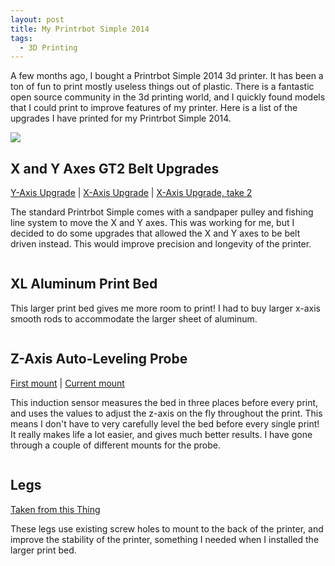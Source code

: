```yaml
---
layout: post
title: My Printrbot Simple 2014
tags:
  - 3D Printing
---
```


<script>
  $(document).ready(function() {
  	$(".fancybox").fancybox({
  		openEffect	: 'fade',
  		closeEffect	: 'fade'
  	});
  });
</script>

A few months ago, I bought a Printrbot Simple 2014 3d printer. It has been a ton of fun to print mostly useless things out of plastic. There is a fantastic open source community in the 3d printing world, and I quickly found models that I could print to improve features of my printer. Here is a list of the upgrades I have printed for my Printrbot Simple 2014.

<div class="row">
  <div class="col-sm-6 col-md-3">
    <a class="thumbnail fancybox" rel="gallery1" href="/images/3d_printer/stock_parts.jpg" title="Printrbot Simple fresh out of the box">
      <img src="/images/3d_printer/stock_parts.jpg" alt="" />
    </a>
  </div>
  <div class="col-sm-6 col-md-3">
    <a class="thumbnail fancybox" rel="gallery1" href="/images/3d_printer/stock_complete.jpg" title="Fully assembled">
      <img src="/images/3d_printer/stock_complete.jpg">
    </a>
  </div>
</div>


X and Y Axes GT2 Belt Upgrades
-----------------------
<a href="http://www.thingiverse.com/thing:194586" target="_blank">Y-Axis Upgrade</a> |
<a href="http://www.thingiverse.com/thing:194686" target="_blank">X-Axis Upgrade</a> |
<a href="http://www.thingiverse.com/thing:257841" target="_blank">X-Axis Upgrade, take 2</a>

The standard Printrbot Simple comes with a sandpaper pulley and fishing line system to move the X and Y axes. This was working for me, but I decided to do some upgrades that allowed the X and Y axes to be belt driven instead. This would improve precision and longevity of the printer.

<div class="row">
  <div class="col-sm-6 col-md-3">
    <a class="thumbnail fancybox" rel="gallery2" href="/images/3d_printer/y_axis_upgrade.jpg" title="Y-Axis upgrade, along with first x-axis upgrade">
      <img src="/images/3d_printer/y_axis_upgrade.jpg" alt="" />
    </a>
  </div>
  <div class="col-sm-6 col-md-3">
    <a class="thumbnail fancybox" rel="gallery2" href="/images/3d_printer/x_axis_upgrade.jpg" title="First x-axis upgrade, still using original wooden x-axis base">
      <img src="/images/3d_printer/x_axis_upgrade.jpg" alt="" />
    </a>
  </div>
  <div class="col-sm-6 col-md-3">
    <a class="thumbnail fancybox" rel="gallery2" href="/images/3d_printer/x_axis_upgrade_2.jpg" title="Current x-axis upgrade, does away with wooden base">
      <img src="/images/3d_printer/x_axis_upgrade_2.jpg" alt="" />
    </a>
  </div>
  <div class="col-sm-6 col-md-3">
    <a class="thumbnail fancybox" rel="gallery2" href="/images/3d_printer/x_axis_upgrade_3.jpg" title="Current x-axis upgrade, with original aluminum print bed">
      <img src="/images/3d_printer/x_axis_upgrade_3.jpg" alt="" />
    </a>
  </div>
</div>

XL Aluminum Print Bed
---------------------
This larger print bed gives me more room to print! I had to buy larger x-axis smooth rods to accommodate the larger sheet of aluminum.

<div class="row">
  <div class="col-sm-6 col-md-3">
    <a class="thumbnail fancybox" rel="gallery3" href="/images/3d_printer/larger_bed.jpg" title="Printrbot XL aluminum print bed">
      <img src="/images/3d_printer/larger_bed.jpg" alt="" />
    </a>
  </div>
</div>


Z-Axis Auto-Leveling Probe
--------------------------
<a href="http://www.thingiverse.com/thing:312443" target="_blank">First mount</a> |
<a href="http://www.thingiverse.com/thing:308565" target="_blank">Current mount</a>

This induction sensor measures the bed in three places before every print, and uses the values to adjust the z-axis on the fly throughout the print. This means I don't have to very carefully level the bed before every single print! It really makes life a lot easier, and gives much better results. I have gone through a couple of different mounts for the probe.

<div class="row">
  <div class="col-sm-6 col-md-3">
    <a class="thumbnail fancybox" rel="gallery4" href="/images/3d_printer/z_axis_probe.jpg" title="First z-axis probe mount">
      <img src="/images/3d_printer/z_axis_probe.jpg" alt="" />
    </a>
  </div>
  <div class="col-sm-6 col-md-3">
    <a class="thumbnail fancybox" rel="gallery4" href="/images/3d_printer/z_axis_probe_2.jpg" title="Current z-axis probe mount">
      <img src="/images/3d_printer/z_axis_probe_2.jpg" alt="" />
    </a>
  </div>
</div>


Legs
----
<a href="http://www.thingiverse.com/thing:215294" target="_blank">Taken from this Thing</a>

These legs use existing screw holes to mount to the back of the printer, and improve the stability of the printer, something I needed when I installed the larger print bed.

<div class="row">
  <div class="col-sm-6 col-md-3">
    <a class="thumbnail fancybox" rel="gallery5" href="/images/3d_printer/legs.jpg" title="Left leg of the printer, matching right leg not shown here">
      <img src="/images/3d_printer/legs.jpg" alt="" />
    </a>
  </div>
</div>
